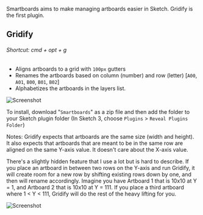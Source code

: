 Smartboards aims to make managing artboards easier in Sketch.  Gridify is the first plugin. 

## Gridify
###### Shortcut: cmd + opt + g

* Aligns artboards to a grid with `100px` gutters
* Renames the artboards based on column (number) and row (letter) [`A00`, `A01`, `B00`, `B01`, `B02`]
* Alphabetizes the artboards in the layers list.

![Screenshot](http://f.cl.ly/items/0d3o2p1Q3R2W2l0c3O25/smartboards.gif)

To install, download "`Smartboards`" as a zip file and then add the folder to your Sketch plugin folder (In Sketch 3, choose `Plugins` > `Reveal Plugins Folder`)

Notes: Gridify expects that artboards are the same size (width and height). It also expects that artboards that are meant to be in the same row are aligned on the same Y-axis value.  It doesn't care about the X-axis value.

There's a slightly hidden feature that I use a lot but is hard to describe.  If you place an artboard in between two rows on the Y-axis and run Gridify, it will create room for a new row by shifting existing rows down by one, and then will rename accordingly.  Imagine you have Artboard 1 that is 10x10 at Y = 1, and Artboard 2 that is 10x10 at Y = 111.  If you place a third artboard where 1 < Y < 111, Gridify will do the rest of the heavy lifting for you. 

![Screenshot](http://f.cl.ly/items/3P2p1M002x3G0W3z1h1S/smartboards-2.gif)

